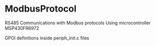 # ModbusProtocol
RS485 Communications with Modbus protocols
Using microcontroller MSP430FR6972  

GPOI definitions inside periph_init.c files
